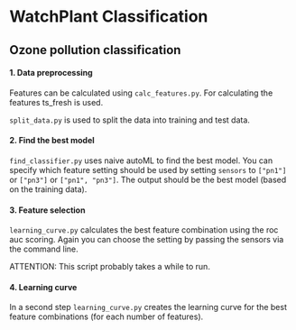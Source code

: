# WatchPlant Classification

## Ozone pollution classification
 

#### 1. Data preprocessing
Features can be calculated using `calc_features.py`. 
For calculating the features ts_fresh is used. 

`split_data.py` is used to split the data into training and test data.

#### 2. Find the best model

``find_classifier.py`` uses naive autoML to find the best model.
You can specify which feature setting should be used by setting `sensors` to
`["pn1"]` or `["pn3"]` or `["pn1", "pn3"]`.
The output should be the best model (based on the training data).

#### 3. Feature selection 

``learning_curve.py`` calculates the best feature combination using the roc auc scoring. 
Again you can choose the setting by passing the sensors via the command line. 

ATTENTION: This script probably takes a while to run.

#### 4. Learning curve

In a second step ``learning_curve.py`` creates the learning curve for the best feature combinations 
(for each number of features).